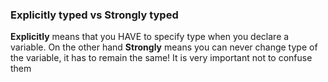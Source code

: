 ### Explicitly typed vs Strongly typed

**Explicitly** means that you HAVE to specify type when you declare a variable. On the other hand **Strongly** means you can never change type of the variable, it has to remain the same! It is very important
not to confuse them
